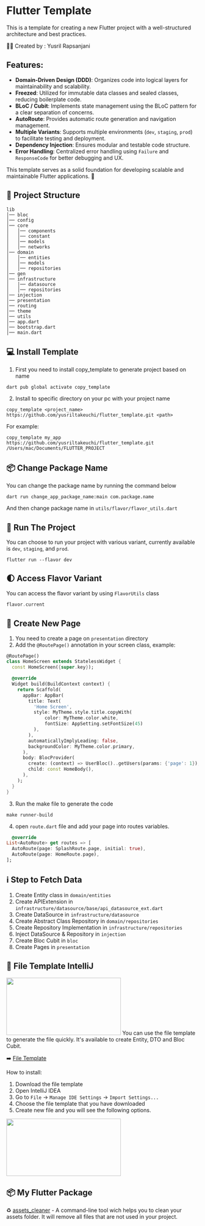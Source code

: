 # Flutter Template

This is a template for creating a new Flutter project with a well-structured architecture and best practices.

:man_mechanic: Created by : Yusril Rapsanjani

## Features:
- **Domain-Driven Design (DDD)**: Organizes code into logical layers for maintainability and scalability.
- **Freezed**: Utilized for immutable data classes and sealed classes, reducing boilerplate code.
- **BLoC / Cubit**: Implements state management using the BLoC pattern for a clear separation of concerns.
- **AutoRoute**: Provides automatic route generation and navigation management.
- **Multiple Variants**: Supports multiple environments (`dev`, `staging`, `prod`) to facilitate testing and deployment.
- **Dependency Injection**: Ensures modular and testable code structure.
- **Error Handling**: Centralized error handling using `Failure` and `ResponseCode` for better debugging and UX.

This template serves as a solid foundation for developing scalable and maintainable Flutter applications. 🚀

## :hammer: Project Structure
```
lib
│── bloc
│── config
│── core
│   │── components
│   │── constant
│   │── models
│   │── networks
│── domain
│   │── entities
│   │── models
│   │── repositories
│── gen
│── infrastructure
│   │── datasource
│   │── repositories
│── injection
│── presentation
│── routing
│── theme
│── utils
│── app.dart
│── bootstrap.dart
│── main.dart
```

## :computer: Install Template
1. First you need to install copy_template to generate project based on name
````
dart pub global activate copy_template
````
2. Install to specific directory on your pc with your project name
```
copy_template <project_name> https://github.com/yusriltakeuchi/flutter_template.git <path>
```
For example:
```
copy_template my_app https://github.com/yusriltakeuchi/flutter_template.git /Users/mac/Documents/FLUTTER_PROJECT
```

## :package: Change Package Name
You can change the package name by running the command below
```
dart run change_app_package_name:main com.package.name
```
And then change package name in ``utils/flavor/flavor_utils.dart``

## :rocket: Run The Project
You can choose to run your project with various variant, currently available is ``dev``, ``staging``, and ``prod``.
```
flutter run --flavor dev
```

## :first_quarter_moon: Access Flavor Variant
You can access the flavor variant by using ``FlavorUtils`` class
```dart
flavor.current
```

## :open_book: Create New Page
1. You need to create a page on ``presentation`` directory
2. Add the ``@RoutePage()`` annotation in your screen class, example:
```dart
@RoutePage()
class HomeScreen extends StatelessWidget {
  const HomeScreen({super.key});

  @override
  Widget build(BuildContext context) {
    return Scaffold(
      appBar: AppBar(
        title: Text(
          'Home Screen',
          style: MyTheme.style.title.copyWith(
              color: MyTheme.color.white,
              fontSize: AppSetting.setFontSize(45)
          ),
        ),
        automaticallyImplyLeading: false,
        backgroundColor: MyTheme.color.primary,
      ),
      body: BlocProvider(
        create: (context) => UserBloc()..getUsers(params: {'page': 1}),
        child: const HomeBody(),
      ),
    );
  }
}
```
3. Run the make file to generate the code
```
make runner-build
```
4. open ``route.dart`` file and add your page into routes variables.
```dart
  @override
List<AutoRoute> get routes => [
  AutoRoute(page: SplashRoute.page, initial: true),
  AutoRoute(page: HomeRoute.page),
];
```

## :information_source: Step to Fetch Data
1. Create Entity class in ``domain/entities``
2. Create APIExtension in ``infrastructure/datasource/base/api_datasource_ext.dart``
3. Create DataSource in ``infrastructure/datasource``
4. Create Abstract Class Repository in ``domain/repositories``
5. Create Repository Implementation in ``infrastructure/repositories``
6. Inject DataSource & Repository in ``injection``
6. Create Bloc Cubit in ``bloc``
7. Create Pages in ``presentation``

## :file_folder: File Template IntelliJ
<img src="https://i.ibb.co.com/S4zvGSv0/Screenshot-2025-02-06-at-09-40-27.png" width="300" height="150">
You can use the file template to generate the file quickly. It's available to create Entity, DTO and Bloc Cubit.

:arrow_right: [File Template](https://drive.google.com/file/d/1Qs7wEbHxBWxVdTZfvIZYfSnNw0WF_u7X/view?usp=sharing)

How to install:
1. Download the file template
2. Open IntelliJ IDEA
3. Go to ``File`` -> ``Manage IDE Settings`` -> ``Import Settings...``
4. Choose the file template that you have downloaded
5. Create new file and you will see the following options.

<img src="https://i.ibb.co.com/1YNFP69m/Screenshot-2025-02-06-at-09-46-42.png" width="300" height="150">

## :package: My Flutter Package
:recycle: [assets_cleaner](https://pub.dev/packages/assets_cleaner) - A command-line tool wich helps you to clean your assets folder. It will remove all files that are not used in your project.